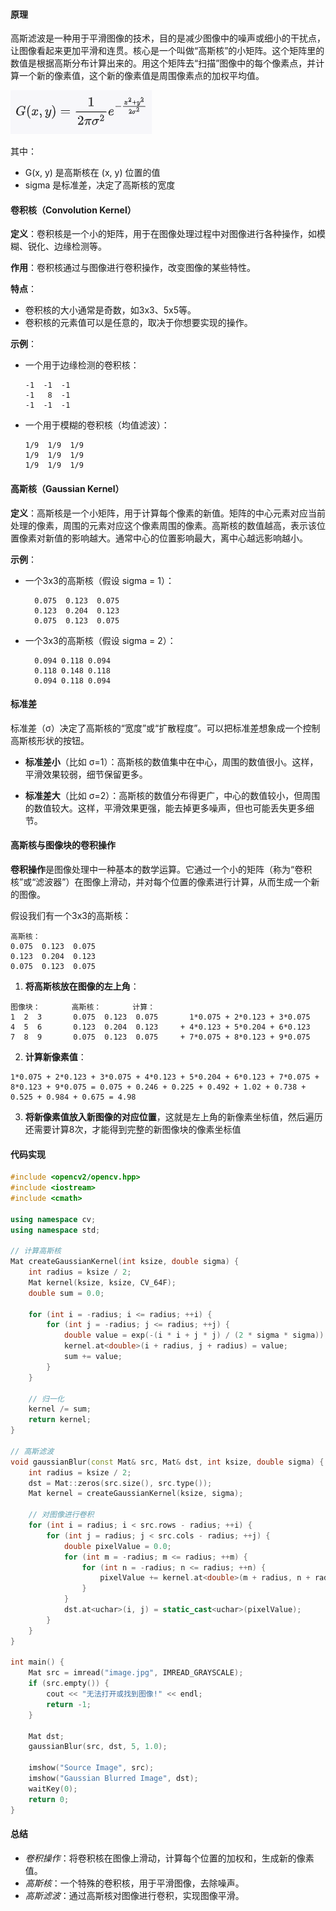 #### 原理

高斯滤波是一种用于平滑图像的技术，目的是减少图像中的噪声或细小的干扰点，让图像看起来更加平滑和连贯。核心是一个叫做“高斯核”的小矩阵。这个矩阵里的数值是根据高斯分布计算出来的。用这个矩阵去“扫描”图像中的每个像素点，并计算一个新的像素值，这个新的像素值是周围像素点的加权平均值。

![高斯滤波](image-4.png)

其中：
-  G(x, y)  是高斯核在 (x, y) 位置的值
-  sigma  是标准差，决定了高斯核的宽度

#### 卷积核（Convolution Kernel）

**定义**：卷积核是一个小的矩阵，用于在图像处理过程中对图像进行各种操作，如模糊、锐化、边缘检测等。

**作用**：卷积核通过与图像进行卷积操作，改变图像的某些特性。

**特点**：
- 卷积核的大小通常是奇数，如3x3、5x5等。
- 卷积核的元素值可以是任意的，取决于你想要实现的操作。

**示例**：
- 一个用于边缘检测的卷积核：
  ```
  -1  -1  -1
  -1   8  -1
  -1  -1  -1
  ```
- 一个用于模糊的卷积核（均值滤波）：
  ```
  1/9  1/9  1/9
  1/9  1/9  1/9
  1/9  1/9  1/9
  ```

#### 高斯核（Gaussian Kernel）

**定义**：高斯核是一个小矩阵，用于计算每个像素的新值。矩阵的中心元素对应当前处理的像素，周围的元素对应这个像素周围的像素。高斯核的数值越高，表示该位置像素对新值的影响越大。通常中心的位置影响最大，离中心越远影响越小。

**示例**：
- 一个3x3的高斯核（假设 sigma = 1）：
  ```
    0.075  0.123  0.075
    0.123  0.204  0.123
    0.075  0.123  0.075
  ```

- 一个3x3的高斯核（假设 sigma = 2）：
  ```
    0.094 0.118 0.094 
    0.118 0.148 0.118 
    0.094 0.118 0.094 
  ```

#### 标准差

标准差（σ）决定了高斯核的“宽度”或“扩散程度”。可以把标准差想象成一个控制高斯核形状的按钮。

* **标准差小**（比如 σ=1）：高斯核的数值集中在中心，周围的数值很小。这样，平滑效果较弱，细节保留更多。

* **标准差大**（比如 σ=2）：高斯核的数值分布得更广，中心的数值较小，但周围的数值较大。这样，平滑效果更强，能去掉更多噪声，但也可能丢失更多细节。


#### 高斯核与图像块的卷积操作

**卷积操作**是图像处理中一种基本的数学运算。它通过一个小的矩阵（称为“卷积核”或“滤波器”）在图像上滑动，并对每个位置的像素进行计算，从而生成一个新的图像。

假设我们有一个3x3的高斯核：

```
高斯核：
0.075  0.123  0.075
0.123  0.204  0.123
0.075  0.123  0.075
```

1. **将高斯核放在图像的左上角**：
```
图像块：       高斯核：       计算：
1  2  3       0.075  0.123  0.075       1*0.075 + 2*0.123 + 3*0.075
4  5  6       0.123  0.204  0.123     + 4*0.123 + 5*0.204 + 6*0.123
7  8  9       0.075  0.123  0.075     + 7*0.075 + 8*0.123 + 9*0.075
```
2. **计算新像素值**：
```
1*0.075 + 2*0.123 + 3*0.075 + 4*0.123 + 5*0.204 + 6*0.123 + 7*0.075 + 8*0.123 + 9*0.075 = 0.075 + 0.246 + 0.225 + 0.492 + 1.02 + 0.738 + 0.525 + 0.984 + 0.675 = 4.98
```
3. **将新像素值放入新图像的对应位置**，这就是左上角的新像素坐标值，然后遍历还需要计算8次，才能得到完整的新图像块的像素坐标值

#### 代码实现

```cpp
#include <opencv2/opencv.hpp>
#include <iostream>
#include <cmath>

using namespace cv;
using namespace std;

// 计算高斯核
Mat createGaussianKernel(int ksize, double sigma) {
    int radius = ksize / 2;
    Mat kernel(ksize, ksize, CV_64F);
    double sum = 0.0;

    for (int i = -radius; i <= radius; ++i) {
        for (int j = -radius; j <= radius; ++j) {
            double value = exp(-(i * i + j * j) / (2 * sigma * sigma)) / (2 * M_PI * sigma * sigma);
            kernel.at<double>(i + radius, j + radius) = value;
            sum += value;
        }
    }

    // 归一化
    kernel /= sum;
    return kernel;
}

// 高斯滤波
void gaussianBlur(const Mat& src, Mat& dst, int ksize, double sigma) {
    int radius = ksize / 2;
    dst = Mat::zeros(src.size(), src.type());
    Mat kernel = createGaussianKernel(ksize, sigma);

    // 对图像进行卷积
    for (int i = radius; i < src.rows - radius; ++i) {
        for (int j = radius; j < src.cols - radius; ++j) {
            double pixelValue = 0.0;
            for (int m = -radius; m <= radius; ++m) {
                for (int n = -radius; n <= radius; ++n) {
                    pixelValue += kernel.at<double>(m + radius, n + radius) * src.at<uchar>(i + m, j + n);
                }
            }
            dst.at<uchar>(i, j) = static_cast<uchar>(pixelValue);
        }
    }
}

int main() {
    Mat src = imread("image.jpg", IMREAD_GRAYSCALE);
    if (src.empty()) {
        cout << "无法打开或找到图像!" << endl;
        return -1;
    }

    Mat dst;
    gaussianBlur(src, dst, 5, 1.0);

    imshow("Source Image", src);
    imshow("Gaussian Blurred Image", dst);
    waitKey(0);
    return 0;
}
```

#### 总结

- *卷积操作*：将卷积核在图像上滑动，计算每个位置的加权和，生成新的像素值。
- *高斯核*：一个特殊的卷积核，用于平滑图像，去除噪声。
- *高斯滤波*：通过高斯核对图像进行卷积，实现图像平滑。





